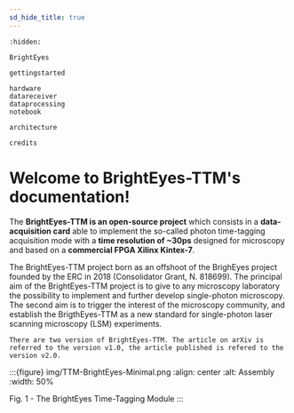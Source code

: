 ```yaml
---
sd_hide_title: true
---
```


```{toctree}
:hidden:

BrightEyes

gettingstarted

hardware
datareceiver
dataprocessing
notebook

architecture

credits
```

# Welcome to BrightEyes-TTM's documentation!

The **BrightEyes-TTM is an open-source project** which consists in a **data-acquisition card** able to implement the so-called photon time-tagging acquisition mode with a **time resolution of ~30ps** designed for microscopy and based on a **commercial FPGA Xilinx Kintex-7**.

The BrightEyes-TTM project born as an offshoot of the BrighEyes project founded by the ERC in 2018 (Consolidator Grant, N. 818699). The principal aim of the BrightEyes-TTM project is to give to any microscopy laboratory the possibility to implement and further develop single-photon microscopy. The second aim is to trigger the interest of the microscopy community, and establish the BrigthEyes-TTM as a new standard for single-photon laser scanning microscopy (LSM) experiments.

```{note}
There are two version of BrightEyes-TTM. The article on arXiv is referred to the version v1.0, the article published is refered to the version v2.0.
```


:::{figure} img/TTM-BrightEyes-Minimal.png
:align: center
:alt: Assembly
:width: 50%

Fig. 1 - The BrightEyes Time-Tagging Module
:::

